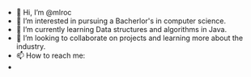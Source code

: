 - 👋 Hi, I’m @mlroc
- 👀 I’m interested in pursuing a Bacherlor's in computer science.
- 🌱 I’m currently learning Data structures and algorithms in Java. 
- 💞️ I’m looking to collaborate on projects and learning more about the industry.
- 📫 How to reach me:
- 

<!---
mlroc/mlroc is a ✨ special ✨ repository because its `README.md` (this file) appears on your GitHub profile.
You can click the Preview link to take a look at your changes.
--->
